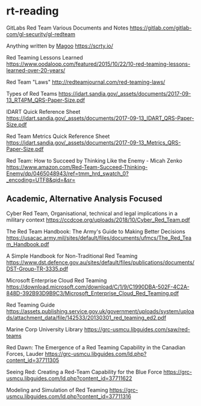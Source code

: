 # rt-reading

GitLabs Red Team Various Documents and Notes 
https://gitlab.com/gitlab-com/gl-security/gl-redteam

Anything written by [Magoo](https://twitter.com/magoo)
https://scrty.io/

Red Teaming Lessons Learned
https://www.oodaloop.com/featured/2015/10/22/10-red-teaming-lessons-learned-over-20-years/

Red Team "Laws"
http://redteamjournal.com/red-teaming-laws/

Types of Red Teams
https://idart.sandia.gov/_assets/documents/2017-09-13_RT4PM_QRS-Paper-Size.pdf

IDART Quick Reference Sheet
https://idart.sandia.gov/_assets/documents/2017-09-13_IDART_QRS-Paper-Size.pdf

Red Team Metrics Quick Reference Sheet
https://idart.sandia.gov/_assets/documents/2017-09-13_Metrics_QRS-Paper-Size.pdf

Red Team: How to Succeed by Thinking Like the Enemy - Micah Zenko
https://www.amazon.com/Red-Team-Succeed-Thinking-Enemy/dp/0465048943/ref=tmm_hrd_swatch_0?_encoding=UTF8&qid=&sr=



## Academic, Alternative Analysis Focused

Cyber Red Team, Organisational, technical and legal implications in a military context
https://ccdcoe.org/uploads/2018/10/Cyber_Red_Team.pdf

The Red Team Handbook: The Army's Guide to Making Better Decisions
https://usacac.army.mil/sites/default/files/documents/ufmcs/The_Red_Team_Handbook.pdf

A Simple Handbook for Non-Traditional Red Teaming
https://www.dst.defence.gov.au/sites/default/files/publications/documents/DST-Group-TR-3335.pdf

Microsoft Enterprise Cloud Red Teaming
https://download.microsoft.com/download/C/1/9/C1990DBA-502F-4C2A-848D-392B93D9B9C3/Microsoft_Enterprise_Cloud_Red_Teaming.pdf

Red Teaming Guide
https://assets.publishing.service.gov.uk/government/uploads/system/uploads/attachment_data/file/142533/20130301_red_teaming_ed2.pdf

Marine Corp University Library
https://grc-usmcu.libguides.com/saw/red-teams

Red Dawn: The Emergence of a Red Teaming Capability in the Canadian Forces, Lauder
https://grc-usmcu.libguides.com/ld.php?content_id=37711305

Seeing Red: Creating a Red-Team Capability for the Blue Force
https://grc-usmcu.libguides.com/ld.php?content_id=37711622

Modeling and Simulation of Red Teaming
https://grc-usmcu.libguides.com/ld.php?content_id=37711316
